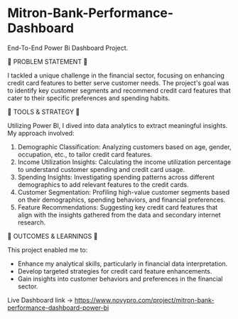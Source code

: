 # Mitron-Bank-Performance-Dashboard
End-To-End Power Bi Dashboard Project.

🌟 PROBLEM STATEMENT 🌟

I tackled a unique challenge in the financial sector, focusing on enhancing credit card features to better serve customer needs. The project's goal was to identify key customer segments and recommend credit card features that cater to their specific preferences and spending habits.

🌟 TOOLS & STRATEGY 🌟

Utilizing Power BI, I dived into data analytics to extract meaningful insights. My approach involved:

1. Demographic Classification: Analyzing customers based on age, gender, occupation, etc., to tailor credit card features.
2. Income Utilization Insights: Calculating the income utilization percentage to understand customer spending and credit card usage.
3. Spending Insights: Investigating spending patterns across different demographics to add relevant features to the credit cards.
4. Customer Segmentation: Profiling high-value customer segments based on their demographics, spending behaviors, and financial preferences.
5. Feature Recommendations: Suggesting key credit card features that align with the insights gathered from the data and secondary internet research.

🌟 OUTCOMES & LEARNINGS 🌟

This project enabled me to:

- Enhance my analytical skills, particularly in financial data interpretation.
- Develop targeted strategies for credit card feature enhancements.
- Gain insights into customer behaviors and preferences in the financial sector.

Live Dashboard link -> https://www.novypro.com/project/mitron-bank-performance-dashboard-power-bi
